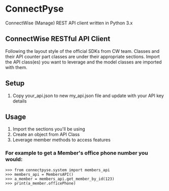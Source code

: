 # ConnectPyse
ConnectWise (Manage) REST API client written in Python 3.x

ConnectWise RESTful API Client
-----------------------

Following the layout style of the official SDKs from CW team. Classes and their API counter part classes are under
their appropriate sections. Import the API class(es) you want to leverage and the model classes are imported with them.

## Setup
1. Copy your_api.json to new my_api.json file and update with your API key details

## Usage
1. Import the sections you'll be using
2. Create an object from API Class
3. Leverage member methods to access features

### For example to get a Member's office phone number you would:

    >>> from connectpyse.system import members_api
    >>> members_api = MembersAPI()
    >>> a_member = members_api.get_member_by_id(123)
    >>> print(a_member.officePhone)